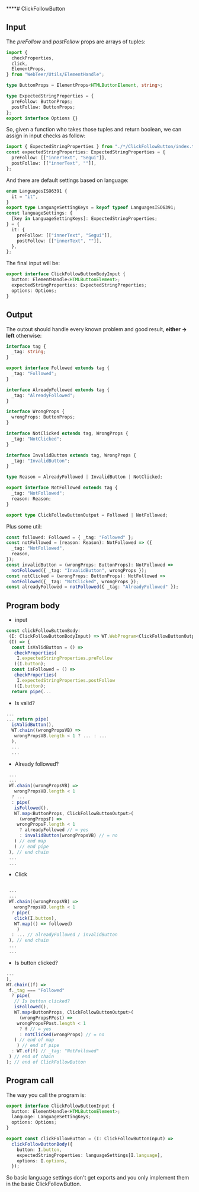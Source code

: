 \*\*\*\*# ClickFollowButton

## Input

The _preFollow_ and _postFollow_ props are arrays of tuples:

```ts
import {
  checkProperties,
  click,
  ElementProps,
} from "WebTeer/Utils/ElementHandle";

type ButtonProps = ElementProps<HTMLButtonElement, string>;

type ExpectedStringProperties = {
  preFollow: ButtonProps;
  postFollow: ButtonProps;
};
export interface Options {}
```

So, given a function who takes those tuples and return boolean, we can assign in input checks as follow:

```ts
import { ExpectedStringProperties } from "./*/ClickFollowButton/index.ts";
const expectedStringProperties: ExpectedStringProperties = {
  preFollow: [["innerText", "Segui"]],
  postFollow: [["innerText", ""]],
};
```

And there are default settings based on language:

```ts
enum LanguagesISO6391 {
  it = "it",
}
export type LanguageSettingKeys = keyof typeof LanguagesISO6391;
const languageSettings: {
  [key in LanguageSettingKeys]: ExpectedStringProperties;
} = {
  it: {
    preFollow: [["innerText", "Segui"]],
    postFollow: [["innerText", ""]],
  },
};
```

The final input will be:

```ts
export interface ClickFollowButtonBodyInput {
  button: ElementHandle<HTMLButtonElement>;
  expectedStringProperties: ExpectedStringProperties;
  options: Options;
}
```

## Output

The outout should handle every known problem and good result, **either -> left** otherwise:

```ts
interface tag {
  _tag: string;
}

export interface Followed extends tag {
  _tag: "Followed";
}

interface AlreadyFollowed extends tag {
  _tag: "AlreadyFollowed";
}

interface WrongProps {
  wrongProps: ButtonProps;
}

interface NotClicked extends tag, WrongProps {
  _tag: "NotClicked";
}

interface InvalidButton extends tag, WrongProps {
  _tag: "InvalidButton";
}

type Reason = AlreadyFollowed | InvalidButton | NotClicked;

export interface NotFollowed extends tag {
  _tag: "NotFollowed";
  reason: Reason;
}

export type ClickFollowButtonOutput = Followed | NotFollowed;
```

Plus some util:

```ts
const followed: Followed = { _tag: "Followed" };
const notFollowed = (reason: Reason): NotFollowed => ({
  _tag: "NotFollowed",
  reason,
});
const invalidButton = (wrongProps: ButtonProps): NotFollowed =>
  notFollowed({ _tag: "InvalidButton", wrongProps });
const notClicked = (wrongProps: ButtonProps): NotFollowed =>
  notFollowed({ _tag: "NotClicked", wrongProps });
const alreadyFollowed = notFollowed({ _tag: "AlreadyFollowed" });
```

## Program body

- input

```ts
const clickFollowButtonBody:
 (I: ClickFollowButtonBodyInput) => WT.WebProgram<ClickFollowButtonOutput> =
 (I) => {
  const isValidButton = () =>
   checkProperties(
    I.expectedStringProperties.preFollow
   )(I.button);
  const isFollowed = () =>
   checkProperties(
    I.expectedStringProperties.postFollow
   )(I.button);
  return pipe(...
```

- Is valid?

```ts
...
... return pipe(
  isValidButton(),
  WT.chain((wrongPropsVB) =>
   wrongPropsVB.length < 1 ? ... : ...
  ),
  ...
  ...
```

- Already followed?

```ts
 ...
 ...
 WT.chain((wrongPropsVB) =>
   wrongPropsVB.length < 1
  ? ...
  : pipe(
   isFollowed(),
   WT.map<ButtonProps, ClickFollowButtonOutput>(
     (wrongPropsF) =>
    wrongPropsF.length < 1
     ? alreadyFollowed // = yes
     : invalidButton(wrongPropsVB) // = no
   ) // end map
   ) // end pipe
 ), // end chain
 ...
 ...
```

- Click

```ts

 ...
 ...
 WT.chain((wrongPropsVB) =>
   wrongPropsVB.length < 1
  ? pipe(
   click(I.button),
   WT.map(() => followed)
    )
  : ... // alreadyFollowed / invalidButton
 ), // end chain
 ...
 ...
```

- Is button clicked?

```ts
...
),
WT.chain((f) =>
 f._tag === "Followed"
  ? pipe(
   // Is button clicked?
   isFollowed(),
   WT.map<ButtonProps, ClickFollowButtonOutput>(
     (wrongPropsFPost) =>
    wrongPropsFPost.length < 1
     ? f // = yes
     : notClicked(wrongProps) // = no
   ) // end of map
    ) // end of pipe
  : WT.of(f) // _tag: "NotFollowed"
 ) // end of chain
); // end of ClickFollowButton
```

## Program call

The way you call the program is:

```ts
export interface ClickFollowButtonInput {
  button: ElementHandle<HTMLButtonElement>;
  language: LanguageSettingKeys;
  options: Options;
}

export const clickFollowButton = (I: ClickFollowButtonInput) =>
  clickFollowButtonBody({
    button: I.button,
    expectedStringProperties: languageSettings[I.language],
    options: I.options,
  });
```

So basic language settings don't get exports and you only implement them in the basic ClickFollowButton.
